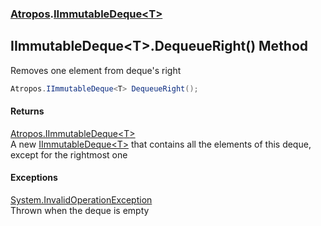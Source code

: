 ### [Atropos](./Atropos.md 'Atropos').[IImmutableDeque&lt;T&gt;](./IImmutableDeque-T-.md 'Atropos.IImmutableDeque&lt;T&gt;')
## IImmutableDeque&lt;T&gt;.DequeueRight() Method
Removes one element from deque's right  
```csharp
Atropos.IImmutableDeque<T> DequeueRight();
```
#### Returns
[Atropos.IImmutableDeque&lt;](./IImmutableDeque-T-.md 'Atropos.IImmutableDeque&lt;T&gt;')[T](./IImmutableDeque-T-.md#Atropos-IImmutableDeque-T--T 'Atropos.IImmutableDeque&lt;T&gt;.T')[&gt;](./IImmutableDeque-T-.md 'Atropos.IImmutableDeque&lt;T&gt;')  
A new [IImmutableDeque&lt;T&gt;](./IImmutableDeque-T-.md 'Atropos.IImmutableDeque&lt;T&gt;') that contains all the elements of this deque, except for the rightmost one  
#### Exceptions
[System.InvalidOperationException](https://docs.microsoft.com/en-us/dotnet/api/System.InvalidOperationException 'System.InvalidOperationException')  
Thrown when the deque is empty  
